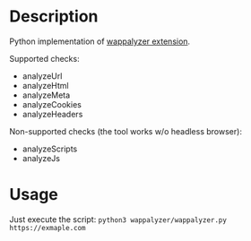 # Description

Python implementation of [wappalyzer extension](https://github.com/AliasIO/wappalyzer/blob/master/src/wappalyzer.js).

Supported checks:
- analyzeUrl
- analyzeHtml
- analyzeMeta
- analyzeCookies
- analyzeHeaders

Non-supported checks (the tool works w/o headless browser):
- analyzeScripts
- analyzeJs

# Usage
Just execute the script: `python3 wappalyzer/wappalyzer.py https://exmaple.com`